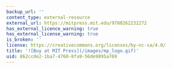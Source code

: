 ```yaml
---
backup_url: ''
content_type: external-resource
external_url: https://mitpress.mit.edu/9780262232272
has_external_licence_warning: true
has_external_license_warning: true
is_broken: ''
license: https://creativecommons.org/licenses/by-nc-sa/4.0/
title: '![Buy at MIT Press](/images/mp_logo.gif)'
uid: 862ccde2-1ba7-4760-8fa9-56de9895a769
---
```

